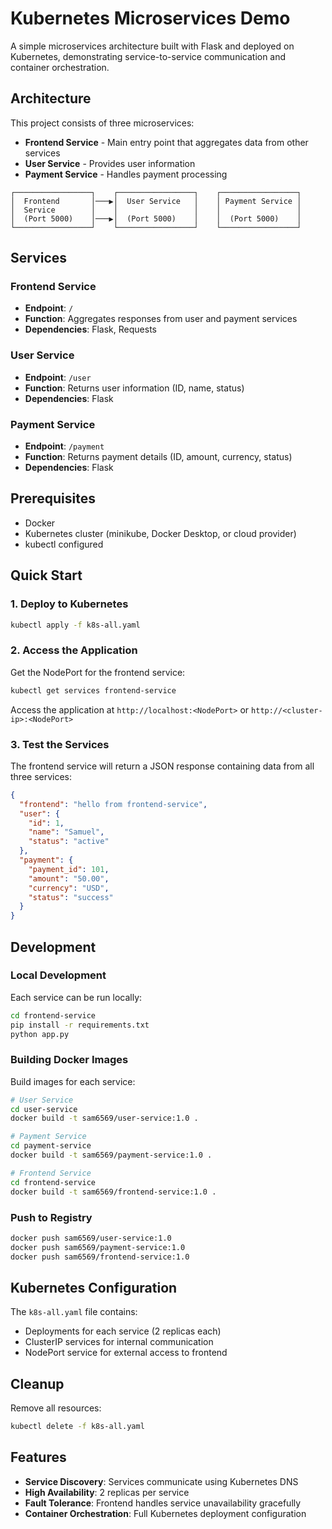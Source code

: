 # Kubernetes Microservices Demo

A simple microservices architecture built with Flask and deployed on Kubernetes, demonstrating service-to-service communication and container orchestration.

## Architecture

This project consists of three microservices:

- **Frontend Service** - Main entry point that aggregates data from other services
- **User Service** - Provides user information
- **Payment Service** - Handles payment processing

```
┌─────────────────┐    ┌─────────────────┐    ┌─────────────────┐
│  Frontend       │───▶│  User Service   │    │ Payment Service │
│  Service        │    │                 │    │                 │
│  (Port 5000)    │───▶│  (Port 5000)    │    │  (Port 5000)    │
└─────────────────┘    └─────────────────┘    └─────────────────┘
```

## Services

### Frontend Service
- **Endpoint**: `/`
- **Function**: Aggregates responses from user and payment services
- **Dependencies**: Flask, Requests

### User Service
- **Endpoint**: `/user`
- **Function**: Returns user information (ID, name, status)
- **Dependencies**: Flask

### Payment Service
- **Endpoint**: `/payment`
- **Function**: Returns payment details (ID, amount, currency, status)
- **Dependencies**: Flask

## Prerequisites

- Docker
- Kubernetes cluster (minikube, Docker Desktop, or cloud provider)
- kubectl configured

## Quick Start

### 1. Deploy to Kubernetes

```bash
kubectl apply -f k8s-all.yaml
```

### 2. Access the Application

Get the NodePort for the frontend service:
```bash
kubectl get services frontend-service
```

Access the application at `http://localhost:<NodePort>` or `http://<cluster-ip>:<NodePort>`

### 3. Test the Services

The frontend service will return a JSON response containing data from all three services:

```json
{
  "frontend": "hello from frontend-service",
  "user": {
    "id": 1,
    "name": "Samuel",
    "status": "active"
  },
  "payment": {
    "payment_id": 101,
    "amount": "50.00",
    "currency": "USD",
    "status": "success"
  }
}
```

## Development

### Local Development

Each service can be run locally:

```bash
cd frontend-service
pip install -r requirements.txt
python app.py
```

### Building Docker Images

Build images for each service:

```bash
# User Service
cd user-service
docker build -t sam6569/user-service:1.0 .

# Payment Service
cd payment-service
docker build -t sam6569/payment-service:1.0 .

# Frontend Service
cd frontend-service
docker build -t sam6569/frontend-service:1.0 .
```

### Push to Registry

```bash
docker push sam6569/user-service:1.0
docker push sam6569/payment-service:1.0
docker push sam6569/frontend-service:1.0
```

## Kubernetes Configuration

The `k8s-all.yaml` file contains:
- Deployments for each service (2 replicas each)
- ClusterIP services for internal communication
- NodePort service for external access to frontend

## Cleanup

Remove all resources:

```bash
kubectl delete -f k8s-all.yaml
```

## Features

- **Service Discovery**: Services communicate using Kubernetes DNS
- **High Availability**: 2 replicas per service
- **Fault Tolerance**: Frontend handles service unavailability gracefully
- **Container Orchestration**: Full Kubernetes deployment configuration